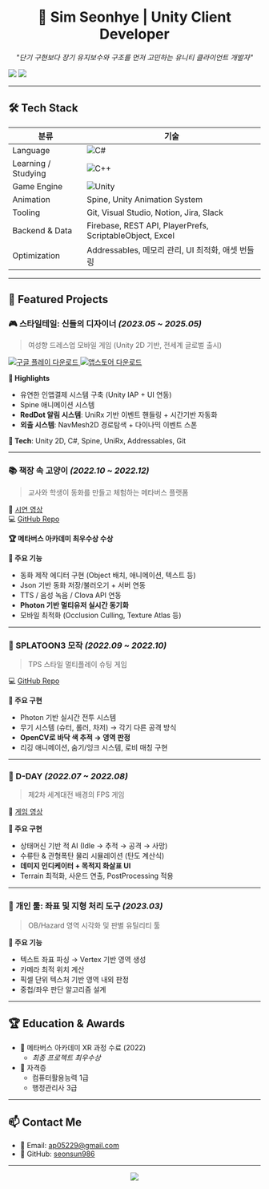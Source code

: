 <h1 align="center">🧵 Sim Seonhye | Unity Client Developer</h1>

<p align="center">
  <em>"단기 구현보다 장기 유지보수와 구조를 먼저 고민하는 유니티 클라이언트 개발자"</em><br>

  
  <a href="mailto:ap05229@gmail.com"><img src="https://img.shields.io/badge/email-ap05229@gmail.com-red?style=flat-square&logo=gmail&logoColor=white"/></a>
  <a href="https://github.com/seonsun986"><img src="https://img.shields.io/badge/github-seonsun986-181717?style=flat-square&logo=github"/></a>
</p>

---

## 🛠 Tech Stack

| 분류 | 기술 |
|------|------|
| Language | ![C#](https://img.shields.io/badge/C%23-239120?style=flat&logo=c-sharp&logoColor=white) |
| Learning / Studying | ![C++](https://img.shields.io/badge/C%2B%2B-00599C?style=flat&logo=c%2B%2B&logoColor=white) |
| Game Engine | ![Unity](https://img.shields.io/badge/Unity-100000?style=flat&logo=unity&logoColor=white) |
| Animation | Spine, Unity Animation System |
| Tooling | Git, Visual Studio, Notion, Jira, Slack |
| Backend & Data | Firebase, REST API, PlayerPrefs, ScriptableObject, Excel |
| Optimization | Addressables, 메모리 관리, UI 최적화, 애셋 번들링 |

---

## 🧩 Featured Projects

### 🎮 스타일테일: 신들의 디자이너 _(2023.05 ~ 2025.05)_
> 여성향 드레스업 모바일 게임 (Unity 2D 기반, 전세계 글로벌 출시)

<p>
  <a href="https://play.google.com/store/apps/details?id=kr.peppercon.paradise.google&hl=ko-KR&utm_source=apac_med">
    <img src="https://img.shields.io/badge/📲 Google Play-다운로드-blue?style=for-the-badge&logo=google-play" alt="구글 플레이 다운로드">
  </a>
  <a href="https://apps.apple.com/kr/app/%EC%8A%A4%ED%83%80%EC%9D%BC%ED%85%8C%EC%9D%BC/id6738163335?platform=iphone">
    <img src="https://img.shields.io/badge/🍎 App Store-다운로드-black?style=for-the-badge&logo=apple" alt="앱스토어 다운로드">
  </a>
</p>


**📌 Highlights**
- 유연한 인앱결제 시스템 구축 (Unity IAP + UI 연동)
- Spine 애니메이션 시스템
- **RedDot 알림 시스템**: UniRx 기반 이벤트 핸들링 + 시간기반 자동화
- **외출 시스템**: NavMesh2D 경로탐색 + 다이나믹 이벤트 스폰

**🔧 Tech**: Unity 2D, C#, Spine, UniRx, Addressables, Git

---

### 📚 책장 속 고양이 _(2022.10 ~ 2022.12)_
> 교사와 학생이 동화를 만들고 체험하는 메타버스 플랫폼

🎥 [시연 영상](https://www.youtube.com/watch?v=amS7dukGY0U)  
💻 [GitHub Repo](https://github.com/seonsun986/NYS.git)

**🏆 메타버스 아카데미 최우수상 수상**

**📌 주요 기능**
- 동화 제작 에디터 구현 (Object 배치, 애니메이션, 텍스트 등)
- Json 기반 동화 저장/불러오기 + 서버 연동
- TTS / 음성 녹음 / Clova API 연동
- **Photon 기반 멀티유저 실시간 동기화**
- 모바일 최적화 (Occlusion Culling, Texture Atlas 등)

---

### 🎯 SPLATOON3 모작 _(2022.09 ~ 2022.10)_
> TPS 스타일 멀티플레이 슈팅 게임

💻 [GitHub Repo](https://github.com/seonsun986/MONAMI.git)

**📌 주요 구현**
- Photon 기반 실시간 전투 시스템
- 무기 시스템 (슈터, 롤러, 차저) → 각기 다른 공격 방식
- **OpenCV로 바닥 색 추적 → 영역 판정**
- 리깅 애니메이션, 숨기/잉크 시스템, 로비 매칭 구현

---

### 🔫 D-DAY _(2022.07 ~ 2022.08)_
> 제2차 세계대전 배경의 FPS 게임

🎥 [게임 영상](https://youtu.be/WeebsCq-MBg)

**📌 주요 구현**
- 상태머신 기반 적 AI (Idle → 추적 → 공격 → 사망)
- 수류탄 & 관형폭탄 물리 시뮬레이션 (탄도 계산식)
- **데미지 인디케이터 + 목적지 화살표 UI**
- Terrain 최적화, 사운드 연출, PostProcessing 적용

---

### 🧪 개인 툴: 좌표 및 지형 처리 도구 _(2023.03)_

> OB/Hazard 영역 시각화 및 판별 유틸리티 툴

**📌 주요 기능**
- 텍스트 좌표 파싱 → Vertex 기반 영역 생성
- 카메라 최적 위치 계산
- 픽셀 단위 텍스처 기반 영역 내외 판정
- 중첩/좌우 판단 알고리즘 설계

---

## 🏆 Education & Awards

- 📘 메타버스 아카데미 XR 과정 수료 (2022)
  - *최종 프로젝트 최우수상*
- 🧾 자격증
  - 컴퓨터활용능력 1급
  - 행정관리사 3급

---

## 📫 Contact Me

- 📧 Email: [ap05229@gmail.com](mailto:ap05229@gmail.com)
- 🐙 GitHub: [seonsun986](https://github.com/seonsun986)

---

<p align="center">
  <img src="https://github-readme-stats.vercel.app/api?username=seonsun986&show_icons=true&theme=default" />
</p>
